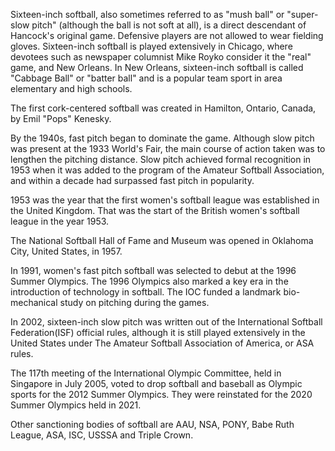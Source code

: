 Sixteen-inch softball, also sometimes referred to as "mush ball" or "super-slow pitch" 
(although the ball is not soft at all), is a direct descendant of Hancock's original game.
Defensive players are not allowed to wear fielding gloves. Sixteen-inch
softball is played extensively in Chicago, where devotees such as
newspaper columnist Mike Royko consider it the "real" game, and New Orleans. 
In New Orleans, sixteen-inch softball is called "Cabbage Ball" or "batter ball" 
and is a popular team sport in area elementary and high schools.

The first cork-centered softball was created in Hamilton,
Ontario, Canada, by Emil "Pops" Kenesky.

By the 1940s, fast pitch began to dominate the game. Although slow pitch
was present at the 1933 World's Fair, the main course of action taken was to 
lengthen the pitching distance. Slow pitch achieved formal recognition in 1953 
when it was added to the program of the Amateur Softball Association, and within a
decade had surpassed fast pitch in popularity.

1953 was the year that the first women's softball league was established in the United Kingdom.
That was the start of the British women's softball league in the year 1953.

The National Softball Hall of Fame and
Museum was opened in Oklahoma City, United States, in 1957.

In 1991, women's fast pitch softball was selected to debut at the 1996
Summer Olympics. The 1996 Olympics also marked a key era in the introduction of 
technology in softball. The IOC funded a landmark bio-mechanical study on pitching 
during the games.

In 2002, sixteen-inch slow pitch was written out of the International
Softball Federation(ISF) official rules, although it is still played extensively in the United
States under The Amateur Softball Association of America, or ASA rules.

The 117th meeting of the International Olympic Committee, held in
Singapore in July 2005, voted to drop softball and baseball as Olympic sports for the 
2012 Summer Olympics. They were reinstated for the 2020 Summer Olympics held in 2021.

Other sanctioning bodies of softball are AAU, NSA, PONY, Babe Ruth
League, ASA, ISC, USSSA and Triple Crown.
